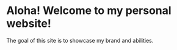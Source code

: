 # Aloha! Welcome to my personal website!

The goal of this site is to showcase my brand and abilities. 

